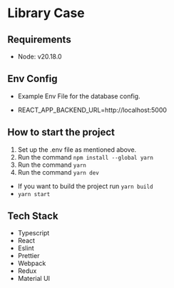# Library Case

## Requirements

- Node: v20.18.0

## Env Config

- Example Env File for the database config.

- REACT_APP_BACKEND_URL=http://localhost:5000

## How to start the project

1. Set up the .env file as mentioned above.
2. Run the command `npm install --global yarn`
3. Run the command `yarn`
4. Run the command `yarn dev`

- If you want to build the project run `yarn build`
- `yarn start`

## Tech Stack

- Typescript
- React
- Eslint
- Prettier
- Webpack
- Redux
- Material UI
